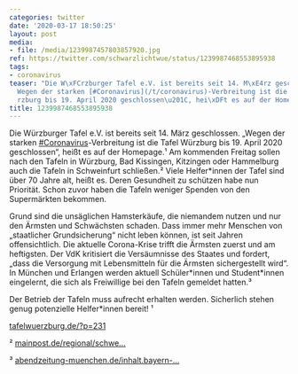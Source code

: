 ```yaml
---
categories: twitter
date: '2020-03-17 18:50:25'
layout: post
media:
- file: /media/1239987457803857920.jpg
ref: https://twitter.com/schwarzlichtwue/status/1239987468553895938
tags:
- coronavirus
teaser: "Die W\xFCrzburger Tafel e.V. ist bereits seit 14. M\xE4rz geschlossen. \u201E\
  Wegen der starken [#Coronavirus](/t/coronavirus)-Verbreitung ist die Tafel W\xFC\
  rzburg bis 19. April 2020 geschlossen\u201C, hei\xDFt es auf der Homepage.\xB9 "
title: 1239987468553895938
---
```

Die Würzburger Tafel e.V. ist bereits seit 14. März geschlossen. „Wegen der starken [#Coronavirus](/t/coronavirus)-Verbreitung ist die Tafel Würzburg bis 19. April 2020 geschlossen“, heißt es auf der Homepage.¹ 
Am kommenden Freitag sollen nach den Tafeln in Würzburg, Bad Kissingen, Kitzingen oder Hammelburg auch die Tafeln in Schweinfurt schließen.² Viele Helfer\*innen der Tafel sind über 70 Jahre alt, heißt es. Deren Gesundheit zu schützen habe nun Priorität.
Schon zuvor haben die Tafeln weniger Spenden von den Supermärkten bekommen. 

Grund sind die unsäglichen Hamsterkäufe, die niemandem nutzen und nur den Ärmsten und Schwächsten schaden. Dass immer mehr Menschen von „staatlicher Grundsicherung“ nicht leben können, ist seit Jahren offensichtlich. Die aktuelle Corona-Krise trifft die Ärmsten zuerst und am heftigsten. Der VdK kritisiert die Versäumnisse des Staates und fordert, „dass die Versorgung mit Lebensmitteln für die Ärmsten sichergestellt wird“.
In München und Erlangen werden aktuell Schüler\*innen und Student\*innen eingelernt, die sich als Freiwillige bei den Tafeln gemeldet hatten.³



Der Betrieb der Tafeln muss aufrecht erhalten werden. Sicherlich stehen genug potenzielle Helfer\*innen bereit!
¹

 [tafelwuerzburg.de/?p=231](https://tafelwuerzburg.de/?p=231)



² [mainpost.de/regional/schwe…](https://www.mainpost.de/regional/schweinfurt/Wegen-Coronavirus-Die-Tafel-Schweinfurt-schliesst-ab-Freitag;art742,10424165)



³ [abendzeitung-muenchen.de/inhalt.bayern-…](https://www.abendzeitung-muenchen.de/inhalt.bayern-coronavirus-viele-bayerische-tafeln-muessen-schliessen.ff6850bb-d50a-4e9b-8506-198170ef7e0d.html)